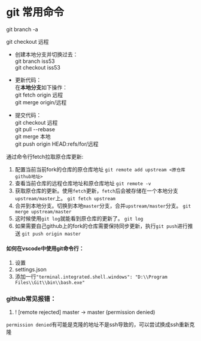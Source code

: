 # git 常用命令

git branch -a

git checkout 远程


- 创建本地分支并切换过去：  
git branch iss53  
git checkout iss53



- 更新代码：  
在**本地分支**如下操作：  
git fetch origin 远程  
git merge origin/远程

- 提交代码：  
git checkout 远程  
git pull --rebase  
git merge 本地  
git push origin HEAD:refs/for/远程

通过命令行fetch拉取原仓库更新:
1. 配置当前当前fork的仓库的原仓库地址
`git remote add upstream <原仓库github地址>`
2. 查看当前仓库的远程仓库地址和原仓库地址
`git remote -v`
3. 获取原仓库的更新。使用`fetch`更新，`fetch`后会被存储在一个本地分支`upstream/master`上。
`git fetch upstream`
4. 合并到本地分支。切换到本地`master`分支，合并`upstream/master`分支。
`git merge upstream/master`
5. 这时候使用`git log`就能看到原仓库的更新了。
`git log`
6. 如果需要自己github上的fork的仓库需要保持同步更新，执行`git push`进行推送
`git push origin master`

#### 如何在vscode中使用git命令行：

1. 设置
2. settings.json
3. 添加一行`"terminal.integrated.shell.windows": "D:\\Program Files\\Git\\bin\\bash.exe"`

### github常见报错：

1. ! [remote rejected] master -> master (permission denied)

`permission denied`有可能是克隆的地址不是ssh导致的，可以尝试换成ssh重新克隆
